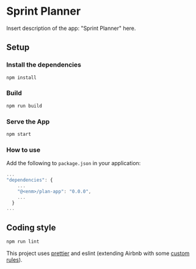 # Sprint Planner

Insert description of the app: "Sprint Planner" here.

## Setup

### Install the dependencies

```bash
npm install
```

### Build

```bash
npm run build
```

### Serve the App

```bash
npm start
```

### How to use

Add the following to `package.json` in your application:

```javascript
...
"dependencies": {
    ...
    "@<enm>/plan-app": "0.0.0",
    ...
  }
...
```

## Coding style

```bash
npm run lint
```

This project uses [prettier](https://github.com/prettier/prettier) and eslint
(extending Airbnb with some [custom rules](.eslintrc.js)).  
